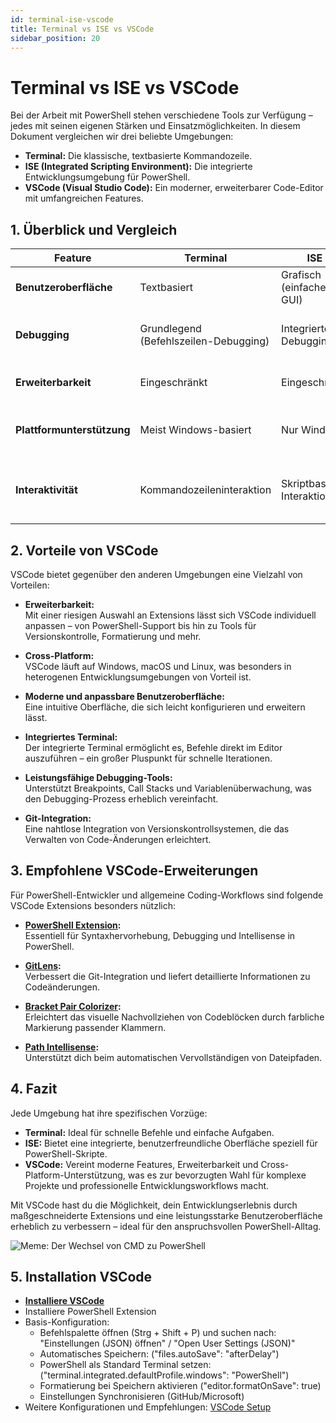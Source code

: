 ```yaml
---
id: terminal-ise-vscode
title: Terminal vs ISE vs VSCode
sidebar_position: 20
---
```


# Terminal vs ISE vs VSCode

Bei der Arbeit mit PowerShell stehen verschiedene Tools zur Verfügung – jedes mit seinen eigenen Stärken und Einsatzmöglichkeiten. In diesem Dokument vergleichen wir drei beliebte Umgebungen:

- **Terminal:** Die klassische, textbasierte Kommandozeile.
- **ISE (Integrated Scripting Environment):** Die integrierte Entwicklungsumgebung für PowerShell.
- **VSCode (Visual Studio Code):** Ein moderner, erweiterbarer Code-Editor mit umfangreichen Features.

## 1. Überblick und Vergleich

| **Feature**              | **Terminal**                                  | **ISE**                                         | **VSCode**                                       |
|--------------------------|-----------------------------------------------|-------------------------------------------------|--------------------------------------------------|
| **Benutzeroberfläche**   | Textbasiert                                   | Grafisch (einfache GUI)                           | Moderne, anpassbare GUI                          |
| **Debugging**            | Grundlegend (Befehlszeilen-Debugging)           | Integriertes Debugging                           | Umfangreiches Debugging (Breakpoints, Call Stacks) |
| **Erweiterbarkeit**      | Eingeschränkt                                 | Eingeschränkt                                    | Hoch – dank zahlreicher Extensions               |
| **Plattformunterstützung**| Meist Windows-basiert                         | Nur Windows                                      | Cross-Platform (Windows, macOS, Linux)           |
| **Interaktivität**       | Kommandozeileninteraktion                     | Skriptbasierte Interaktion                       | Vollwertiger Code-Editor mit integrierter Terminal-Option |

## 2. Vorteile von VSCode

VSCode bietet gegenüber den anderen Umgebungen eine Vielzahl von Vorteilen:

- **Erweiterbarkeit:**  
  Mit einer riesigen Auswahl an Extensions lässt sich VSCode individuell anpassen – von PowerShell-Support bis hin zu Tools für Versionskontrolle, Formatierung und mehr.
  
- **Cross-Platform:**  
  VSCode läuft auf Windows, macOS und Linux, was besonders in heterogenen Entwicklungsumgebungen von Vorteil ist.
  
- **Moderne und anpassbare Benutzeroberfläche:**  
  Eine intuitive Oberfläche, die sich leicht konfigurieren und erweitern lässt.
  
- **Integriertes Terminal:**  
  Der integrierte Terminal ermöglicht es, Befehle direkt im Editor auszuführen – ein großer Pluspunkt für schnelle Iterationen.
  
- **Leistungsfähige Debugging-Tools:**  
  Unterstützt Breakpoints, Call Stacks und Variablenüberwachung, was den Debugging-Prozess erheblich vereinfacht.
  
- **Git-Integration:**  
  Eine nahtlose Integration von Versionskontrollsystemen, die das Verwalten von Code-Änderungen erleichtert.

## 3. Empfohlene VSCode-Erweiterungen

Für PowerShell-Entwickler und allgemeine Coding-Workflows sind folgende VSCode Extensions besonders nützlich:

- **[PowerShell Extension](https://marketplace.visualstudio.com/items?itemName=ms-vscode.PowerShell):**  
  Essentiell für Syntaxhervorhebung, Debugging und Intellisense in PowerShell.

- **[GitLens](https://marketplace.visualstudio.com/items?itemName=eamodio.gitlens):**  
  Verbessert die Git-Integration und liefert detaillierte Informationen zu Codeänderungen.

- **[Bracket Pair Colorizer](https://marketplace.visualstudio.com/items?itemName=CoenraadS.bracket-pair-colorizer):**  
  Erleichtert das visuelle Nachvollziehen von Codeblöcken durch farbliche Markierung passender Klammern.

- **[Path Intellisense](https://marketplace.visualstudio.com/items?itemName=christian-kohler.path-intellisense):**  
  Unterstützt dich beim automatischen Vervollständigen von Dateipfaden.

## 4. Fazit

Jede Umgebung hat ihre spezifischen Vorzüge:

- **Terminal:** Ideal für schnelle Befehle und einfache Aufgaben.
- **ISE:** Bietet eine integrierte, benutzerfreundliche Oberfläche speziell für PowerShell-Skripte.
- **VSCode:** Vereint moderne Features, Erweiterbarkeit und Cross-Platform-Unterstützung, was es zur bevorzugten Wahl für komplexe Projekte und professionelle Entwicklungsworkflows macht.

Mit VSCode hast du die Möglichkeit, dein Entwicklungserlebnis durch maßgeschneiderte Extensions und eine leistungsstarke Benutzeroberfläche erheblich zu verbessern – ideal für den anspruchsvollen PowerShell-Alltag.

![Meme: Der Wechsel von CMD zu PowerShell](/img/psmeme-ise-vscode.jpeg)  

## 5. Installation VSCode
- **[Installiere VSCode](https://code.visualstudio.com/)**
- Installiere PowerShell Extension
- Basis-Konfiguration:
  - Befehlspalette öffnen (Strg + Shift + P) und suchen nach: "Einstellungen (JSON) öffnen" / "Open User Settings (JSON)"
  - Automatisches Speichern: ("files.autoSave": "afterDelay")
  - PowerShell als Standard Terminal setzen: ("terminal.integrated.defaultProfile.windows": "PowerShell")
  - Formatierung bei Speichern aktivieren ("editor.formatOnSave": true)
  - Einstellungen Synchronisieren (GitHub/Microsoft)
- Weitere Konfigurationen und Empfehlungen: [VSCode Setup](../Misc/vscode-setup)